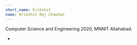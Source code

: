 ```yaml
---
short_name: hrikshit
name: Hrikshit Raj Chauhan
---
```

Computer Science and Engineering 2020, MNNIT Allahabad.
- <i class="fab fa-linkedin"></i>
